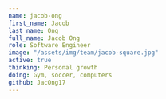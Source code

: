 ```yaml
---
name: jacob-ong
first_name: Jacob
last_name: Ong
full_name: Jacob Ong
role: Software Engineer
image: "/assets/img/team/jacob-square.jpg"
active: true
thinking: Personal growth
doing: Gym, soccer, computers
github: JacOng17
---
```

